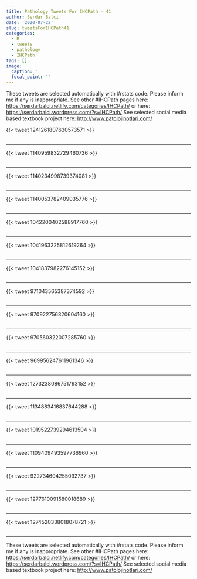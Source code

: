 ```yaml
---
title: Pathology Tweets For IHCPath - 41
author: Serdar Balci
date: '2020-07-22'
slug: tweetsForIHCPath41
categories:
  - R
  - tweets
  - pathology
  - IHCPath
tags: []
image:
  caption: ''
  focal_point: ''
---
```



These tweets are selected automatically with #rstats code. Please inform me if any is inappropriate.
See other #IHCPath pages here: https://serdarbalci.netlify.com/categories/IHCPath/  or here: https://serdarbalci.wordpress.com/?s=IHCPath/ 
See selected social media based textbook project here: http://www.patolojinotlari.com/

{{< tweet 1241261807630573571 >}}
<br>
<br>
<hr>
{{< tweet 1140959832729460736 >}}
<br>
<br>
<hr>
{{< tweet 1140234998739374081 >}}
<br>
<br>
<hr>
{{< tweet 1140053782409035776 >}}
<br>
<br>
<hr>
{{< tweet 1042200402588917760 >}}
<br>
<br>
<hr>
{{< tweet 1041963225812619264 >}}
<br>
<br>
<hr>
{{< tweet 1041837982276145152 >}}
<br>
<br>
<hr>
{{< tweet 971043565387374592 >}}
<br>
<br>
<hr>
{{< tweet 970922756320604160 >}}
<br>
<br>
<hr>
{{< tweet 970560322007285760 >}}
<br>
<br>
<hr>
{{< tweet 969956247611961346 >}}
<br>
<br>
<hr>
{{< tweet 1273238086751793152 >}}
<br>
<br>
<hr>
{{< tweet 1134883416837644288 >}}
<br>
<br>
<hr>
{{< tweet 1019522739294613504 >}}
<br>
<br>
<hr>
{{< tweet 1109409493597736960 >}}
<br>
<br>
<hr>
{{< tweet 922734604255092737 >}}
<br>
<br>
<hr>
{{< tweet 1277610091580018689 >}}
<br>
<br>
<hr>
{{< tweet 1274520338018078721 >}}
<br>
<br>
<hr>


These tweets are selected automatically with #rstats code. Please inform me if any is inappropriate.
See other #IHCPath pages here: https://serdarbalci.netlify.com/categories/IHCPath/  or here: https://serdarbalci.wordpress.com/?s=IHCPath/ 
See selected social media based textbook project here: http://www.patolojinotlari.com/
